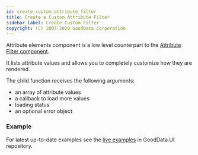 ```yaml
---
id: create_custom_attribute_filter
title: Create a Custom Attribute Filter
sidebar_label: Create Custom Filter
copyright: (C) 2007-2020 GoodData Corporation
---
```


Attribute elements component is a low level counterpart to the [Attribute Filter component](10_vis__attribute_filter_component.md).

It lists attribute values and allows you to completely customize how they are rendered.

The child function receives the following arguments:

* an array of attribute values
* a callback to load more values
* loading status
* an optional error object

### Example

For latest up-to-date examples see the [live examples](https://github.com/gooddata/gooddata-ui-sdk/blob/master/examples/sdk-examples/src/examples/attributeFilter/AttributeElementsExample.tsx) in GoodData.UI repository.
